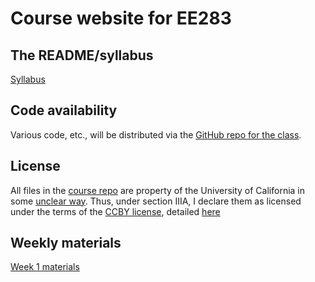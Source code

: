 # Course website for EE283

## The README/syllabus

[Syllabus](README.html)

## Code availability

Various code, etc., will be distributed via the [GitHub repo for the
class](http://github.com/thorntonlab/AdvancedInformatics2017).

## License

All files in the [course repo](http://github.com/thorntonlab/AdvancedInformatics2017) are property of the University of
California in some [unclear way](http://copyright.universityofcalifornia.edu/resources/ownership-course-materials.html).
Thus, under section IIIA, I declare them as licensed under the terms of the [CCBY license](https://creativecommons.org/licenses/by/4.0/), detailed [here](https://creativecommons.org/licenses/by/4.0/legalcode)

## Weekly materials

[Week 1 materials](materials/week1.html)
